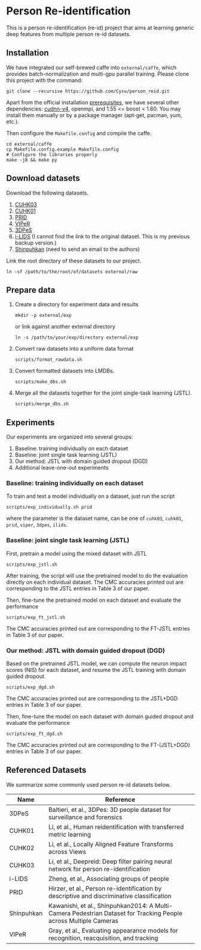 # Person Re-identification

This is a person re-identification (re-id) project that aims at learning generic deep features from multiple person re-id datasets.

## Installation

We have integrated our self-brewed caffe into `external/caffe`, which provides batch-normalization and multi-gpu parallel training. Please clone this project with the command:

    git clone --recursive https://github.com/Cysu/person_reid.git

Apart from the official installation [prerequisites](http://caffe.berkeleyvision.org/installation.html), we have several other dependencies: [cudnn-v4](https://developer.nvidia.com/cudnn), openmpi, and 1.55 <= boost < 1.60. You may install them manually or by a package manager (apt-get, pacman, yum, etc.).

Then configure the `Makefile.config` and compile the caffe.

    cd external/caffe
    cp Makefile.config.example Makefile.config
    # Configure the libraries properly
    make -j8 && make py

## Download datasets

Download the following datasets.

1.  [CUHK03](https://docs.google.com/spreadsheet/viewform?usp=drive_web&formkey=dHRkMkFVSUFvbTJIRkRDLWRwZWpONnc6MA#gid=0)
2.  [CUHK01](https://docs.google.com/spreadsheet/viewform?formkey=dF9pZ1BFZkNiMG1oZUdtTjZPalR0MGc6MA)
3.  [PRID](https://lrs.icg.tugraz.at/datasets/prid/prid_2011.zip)
4.  [VIPeR](http://soe.ucsc.edu/~manduchi/VIPeR.v1.0.zip)
5.  [3DPeS](http://imagelab.ing.unimore.it/3DPeS/3dPES_data/3DPeS_ReId_Snap.zip)
6.  [i-LIDS](https://drive.google.com/open?id=0B67_d0rLRTQYRjQ2T3o1NmxvVE0) (I cannot find the link to the original dataset. This is my previous backup version.)
7.  [Shinpuhkan](http://www.mm.media.kyoto-u.ac.jp/en/datasets/shinpuhkan) (need to send an email to the authors)

Link the root directory of these datasets to our project.

    ln -sf /path/to/the/root/of/datasets external/raw

## Prepare data

1.  Create a directory for experiment data and results

        mkdir -p external/exp

    or link against another external directory

        ln -s /path/to/your/exp/directory external/exp

2.  Convert raw datasets into a uniform data format

        scripts/format_rawdata.sh

3.  Convert formatted datasets into LMDBs.

        scripts/make_dbs.sh

4.  Merge all the datasets together for the joint single-task learning (JSTL).

        scripts/merge_dbs.sh

## Experiments

Our experiments are organized into several groups:

1.  Baseline: training individually on each dataset
2.  Baseline: joint single task learning (JSTL)
3.  Our method: JSTL with domain guided dropout (DGD)
4.  Additional leave-one-out experiments

### Baseline: training individually on each dataset

To train and test a model individually on a dataset, just run the script

    scripts/exp_individually.sh prid

where the parameter is the dataset name, can be one of `cuhk03`, `cuhk01`, `prid`, `viper`, `3dpes`, `ilids`.

### Baseline: joint single task learning (JSTL)

First, pretrain a model using the mixed dataset with JSTL

    scripts/exp_jstl.sh

After training, the script will use the pretrained model to do the evaluation directly on each individual dataset. The CMC accuracies printed out are corresponding to the JSTL entries in Table 3 of our paper.

Then, fine-tune the pretrained model on each dataset and evaluate the performance

    scripts/exp_ft_jstl.sh

The CMC accuracies printed out are corresponding to the FT-JSTL entries in Table 3 of our paper.

### Our method: JSTL with domain guided dropout (DGD)

Based on the pretrained JSTL model, we can compute the neuron impact scores (NIS) for each dataset, and resume the JSTL training with domain guided dropout.

    scripts/exp_dgd.sh

The CMC accuracies printed out are corresponding to the JSTL+DGD entries in Table 3 of our paper.

Then, fine-tune the model on each dataset with domain guided dropout and evaluate the performance

    scripts/exp_ft_dgd.sh

The CMC accuracies printed out are corresponding to the FT-(JSTL+DGD) entries in Table 3 of our paper.

## Referenced Datasets

We summarize some commonly used person re-id datasets below.

| Name       | Reference                                                                                                        |
|------------|------------------------------------------------------------------------------------------------------------------|
| 3DPeS      | Baltieri, et al., 3DPes: 3D people dataset for surveillance and forensics                                        |
| CUHK01     | Li, et al., Human reidentification with transferred metric learning                                              |
| CUHK02     | Li, et al., Locally Aligned Feature Transforms across Views                                                      |
| CUHK03     | Li, et al., Deepreid: Deep filter pairing neural network for person re-identification                            |
| i-LIDS     | Zheng, et al., Associating groups of people                                                                      |
| PRID       | Hirzer, et al., Person re-identification by descriptive and discriminative classification                        |
| Shinpuhkan | Kawanishi, et al., Shinpuhkan2014: A Multi-Camera Pedestrian Dataset for Tracking People across Multiple Cameras |
| VIPeR      | Gray, et al., Evaluating appearance models for recognition, reacquisition, and tracking                          |